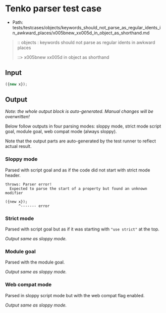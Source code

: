 # Tenko parser test case

- Path: tests/testcases/objects/keywords_should_not_parse_as_regular_idents_in_awkward_places/x005bnew_xx005d_in_object_as_shorthand.md

> :: objects : keywords should not parse as regular idents in awkward places
>
> ::> x005bnew xx005d in object as shorthand

## Input

`````js
({new x});
`````

## Output

_Note: the whole output block is auto-generated. Manual changes will be overwritten!_

Below follow outputs in four parsing modes: sloppy mode, strict mode script goal, module goal, web compat mode (always sloppy).

Note that the output parts are auto-generated by the test runner to reflect actual result.

### Sloppy mode

Parsed with script goal and as if the code did not start with strict mode header.

`````
throws: Parser error!
  Expected to parse the start of a property but found an unknown modifier

({new x});
      ^------- error
`````

### Strict mode

Parsed with script goal but as if it was starting with `"use strict"` at the top.

_Output same as sloppy mode._

### Module goal

Parsed with the module goal.

_Output same as sloppy mode._

### Web compat mode

Parsed in sloppy script mode but with the web compat flag enabled.

_Output same as sloppy mode._
